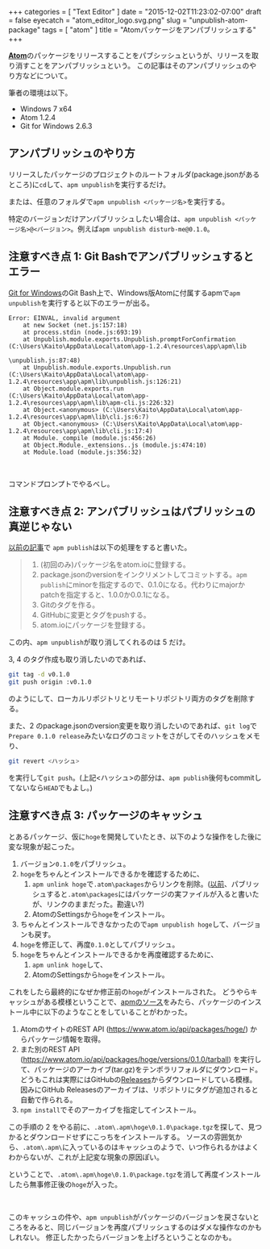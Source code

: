+++
categories = [ "Text Editor" ]
date = "2015-12-02T11:23:02-07:00"
draft = false
eyecatch = "atom_editor_logo.svg.png"
slug = "unpublish-atom-package"
tags = [ "atom" ]
title = "Atomパッケージをアンパブリッシュする"
+++

[__Atom__](https://atom.io/)のパッケージをリリースすることをパブシッシュというが、リリースを取り消すことをアンパブリッシュという。
この記事はそのアンパブリッシュのやり方などについて。

筆者の環境は以下。

* Windows 7 x64
* Atom 1.2.4
* Git for Windows 2.6.3

## アンパブリッシュのやり方
リリースしたパッケージのプロジェクトのルートフォルダ(package.jsonがあるところ)に`cd`して、`apm unpublish`を実行するだけ。

または、任意のフォルダで`apm unpublish <パッケージ名>`を実行する。

特定のバージョンだけアンパブリッシュしたい場合は、`apm unpublish <パッケージ名>@<バージョン>`。例えば`apm unpublish disturb-me@0.1.0`。

## 注意すべき点 1: Git Bashでアンパブリッシュするとエラー
[Git for Windows](https://git-for-windows.github.io/)のGit Bash上で、Windows版Atomに付属するapmで`apm unpublish`を実行すると以下のエラーが出る。

```text
Error: EINVAL, invalid argument
    at new Socket (net.js:157:18)
    at process.stdin (node.js:693:19)
    at Unpublish.module.exports.Unpublish.promptForConfirmation (C:\Users\Kaito\AppData\Local\atom\app-1.2.4\resources\app\apm\lib

\unpublish.js:87:48)
    at Unpublish.module.exports.Unpublish.run (C:\Users\Kaito\AppData\Local\atom\app-1.2.4\resources\app\apm\lib\unpublish.js:126:21)
    at Object.module.exports.run (C:\Users\Kaito\AppData\Local\atom\app-1.2.4\resources\app\apm\lib\apm-cli.js:226:32)
    at Object.<anonymous> (C:\Users\Kaito\AppData\Local\atom\app-1.2.4\resources\app\apm\lib\cli.js:6:7)
    at Object.<anonymous> (C:\Users\Kaito\AppData\Local\atom\app-1.2.4\resources\app\apm\lib\cli.js:17:4)
    at Module._compile (module.js:456:26)
    at Object.Module._extensions..js (module.js:474:10)
    at Module.load (module.js:356:32)
```

<br>

コマンドプロンプトでやるべし。

## 注意すべき点 2: アンパブリッシュはパブリッシュの真逆じゃない
[以前の記事](http://tbd.kaitoy.xyz/2015/08/21/japanese-word-selection/#10-%E3%83%91%E3%83%96%E3%83%AA%E3%83%83%E3%82%B7%E3%83%A5)で
`apm publish`は以下の処理をすると書いた。

> 1. (初回のみ)パッケージ名をatom.ioに登録する。
> 2. package.jsonのversionをインクリメントしてコミットする。`apm publish`にminorを指定するので、0.1.0になる。代わりにmajorかpatchを指定すると、1.0.0か0.0.1になる。
> 3. Gitのタグを作る。
> 4. GitHubに変更とタグをpushする。
> 5. atom.ioにパッケージを登録する。

この内、`apm unpublish`が取り消してくれるのは 5 だけ。

3, 4 のタグ作成も取り消したいのであれば、

```sh
git tag -d v0.1.0
git push origin :v0.1.0
```

のようにして、ローカルリポジトリとリモートリポジトリ両方のタグを削除する。

また、2 のpackage.jsonのversion変更を取り消したいのであれば、`git log`で`Prepare 0.1.0 release`みたいなログのコミットをさがしてそのハッシュをメモり、

```sh
git revert <ハッシュ>
```

を実行して`git push`。(上記<ハッシュ>の部分は、`apm publish`後何もcommitしてないなら`HEAD`でもよし。)

## 注意すべき点 3: パッケージのキャッシュ
とあるパッケージ、仮に`hoge`を開発していたとき、以下のような操作をした後に変な現象が起こった。

1. バージョン`0.1.0`をパブリッシュ。
2. `hoge`をちゃんとインストールできるかを確認するために、
    1. `apm unlink hoge`で`.atom\packages`からリンクを削除。([以前](http://tbd.kaitoy.xyz/2015/08/21/japanese-word-selection/#11-%E3%83%91%E3%83%83%E3%82%B1%E3%83%BC%E3%82%B8%E3%81%AE%E3%82%A2%E3%83%83%E3%83%97%E3%83%87%E3%83%BC%E3%83%88%E3%81%AE%E9%96%8B%E7%99%BA)、パブリッシュすると`.atom\packages`にはパッケージの実ファイルが入ると書いたが、リンクのままだった。勘違い?)
    2. AtomのSettingsから`hoge`をインストール。
3. ちゃんとインストールできなかったので`apm unpublish hoge`して、バージョンも戻す。
4. `hoge`を修正して、再度`0.1.0`としてパブリッシュ。
5. `hoge`をちゃんとインストールできるかを再度確認するために、
    1. `apm unlink hoge`して、
    2. AtomのSettingsから`hoge`をインストール。

これをしたら最終的になぜか修正前の`hoge`がインストールされた。
どうやらキャッシュがある模様ということで、[apmのソース](https://github.com/atom/apm/blob/master/src/install.coffee)をみたら、パッケージのインストール中に以下のようなことをしていることがわかった。

1. AtomのサイトのREST API (https://www.atom.io/api/packages/hoge/) からパッケージ情報を取得。
2. また別のREST API (https://www.atom.io/api/packages/hoge/versions/0.1.0/tarball) を実行して、パッケージのアーカイブ(tar.gz)をテンポラリフォルダにダウンロード。
   どうもこれは実際にはGitHubの[Releases](https://help.github.com/articles/about-releases/)からダウンロードしている模様。
   因みにGitHub Releasesのアーカイブは、リポジトリにタグが追加されると自動で作られる。
3. `npm install`でそのアーカイブを指定してインストール。

この手順の 2 をやる前に、`.atom\.apm\hoge\0.1.0\package.tgz`を探して、見つかるとダウンロードせずにこっちをインストールする。
ソースの雰囲気から、`.atom\.apm\`に入っているのはキャッシュのようで、いつ作られるかはよくわからないが、これが上記変な現象の原因ぽい。

ということで、`.atom\.apm\hoge\0.1.0\package.tgz`を消して再度インストールしたら無事修正後の`hoge`が入った。

<br>

このキャッシュの件や、`apm unpublish`がパッケージのバージョンを戻さないところをみると、同じバージョンを再度パブリッシュするのはダメな操作なのかもしれない。
修正したかったらバージョンを上げろということなのかも。
